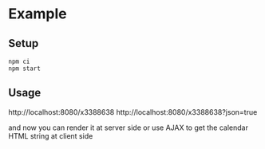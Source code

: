 # Example
## Setup
```
npm ci
npm start
```

## Usage
http://localhost:8080/x3388638
http://localhost:8080/x3388638?json=true

and now you can render it at server side or use AJAX to get the calendar HTML string at client side

